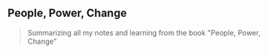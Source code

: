 People, Power, Change
---
> Summarizing all my notes and learning from the book "People, Power, Change" 